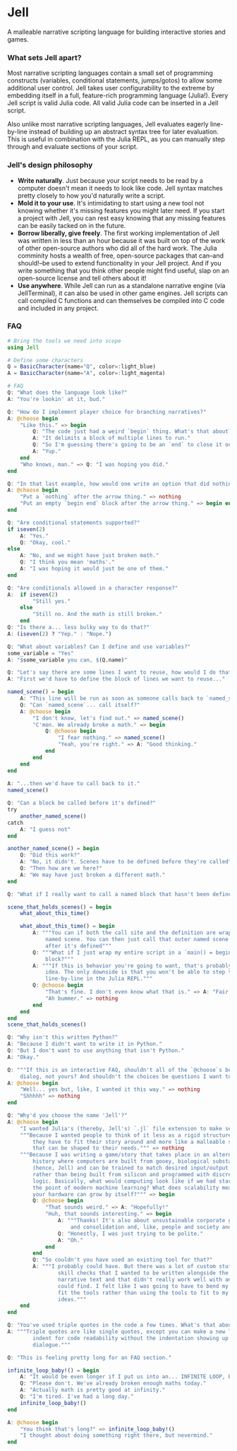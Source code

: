 # Jell

A malleable narrative scripting language for building interactive stories and games.

### What sets Jell apart?
Most narrative scripting languages contain a small set of programming constructs (variables, conditional statements, jumps/gotos) to allow some additional user control. Jell takes user configurability to the extreme by embedding itself in a full, feature-rich programming language (Julia!). Every Jell script is valid Julia code. All valid Julia code can be inserted in a Jell script.

Also unlike most narrative scripting languages, Jell evaluates eagerly line-by-line instead of building up an abstract syntax tree for later evaluation. This is useful in combination with the Julia REPL, as you can manually step through and evaluate sections of your script.

### Jell's design philosophy
- **Write naturally**. Just because your script needs to be read by a computer doesn't mean it needs to look like code. Jell syntax matches pretty closely to how you'd naturally write a script.
- **Mold it to your use**. It's intimidating to start using a new tool not knowing whether it's missing features you might later need. If you start a project with Jell, you can rest easy knowing that any missing features can be easily tacked on in the future.
- **Borrow liberally, give freely**. The first working implementation of Jell was written in less than an hour because it was built on top of the work of other open-source authors who did all of the hard work. The Julia comminity hosts a wealth of free, open-source packages that can–and should!–be used to extend functionality in your Jell project. And if you write something that you think other people might find useful, slap on an open-source license and tell others about it!
- **Use anywhere**. While Jell can run as a standalone narrative engine (via JellTerminal), it can also be used in other game engines. Jell scripts can call compiled C functions and can themselves be compiled into C code and included in any project.

### FAQ
```julia
# Bring the tools we need into scope
using Jell

# Define some characters
Q = BasicCharacter(name="Q", color=:light_blue)
A = BasicCharacter(name="A", color=:light_magenta)

# FAQ
Q: "What does the language look like?"
A: "You're lookin' at it, bud."

Q: "How do I implement player choice for branching narratives?"
A: @choose begin
    "Like this." => begin
        Q: "The code just had a weird `begin` thing. What's that about?"
        A: "It delimits a block of multiple lines to run."
        Q: "So I'm guessing there's going to be an `end` to close it out?"
        A: "Yup."
    end
    "Who knows, man." => Q: "I was hoping you did."
end

Q: "In that last example, how would one write an option that did nothing if chosen?"
A: @choose begin
    "Put a `nothing` after the arrow thing." => nothing
    "Put an empty `begin end` block after the arrow thing." => begin end
end

Q: "Are conditional statements supported?"
if iseven(2)
    A: "Yes."
    Q: "Okay, cool."
else
    A: "No, and we might have just broken math."
    Q: "I think you mean 'maths'."
    A: "I was hoping it would just be one of them."
end

Q: "Are conditionals allowed in a character response?"
A:  if iseven(2)
        "Still yes."
    else
        "Still no. And the math is still broken."
    end
Q: "Is there a... less bulky way to do that?"
A: (iseven(2) ? "Yep." : "Nope.")

Q: "What about variables? Can I define and use variables?"
some_variable = "Yes"
A: "$some_variable you can, $(Q.name)"

Q: "Let's say there are some lines I want to reuse, how would I do that?"
A: "First we'd have to define the block of lines we want to reuse..."

named_scene() = begin
    A: "This line will be run as soon as someone calls back to `named_scene`."
    Q: "Can `named_scene`... call itself?"
    A: @choose begin
        "I don't know, let's find out." => named_scene()
        "C'mon. We already broke a math." => begin
            Q: @choose begin
                "I fear nothing." => named_scene()
                "Yeah, you're right." => A: "Good thinking."
            end
        end
    end
end
    
A: "...then we'd have to call back to it."
named_scene()

Q: "Can a block be called before it's defined?"
try
    another_named_scene()
catch
    A: "I guess not"
end

another_named_scene() = begin
    Q: "Did this work?"
    A: "No, it didn't. Scenes have to be defined before they're called"
    Q: "Then how are we here?"
    A: "We may have just broken a different math."
end

Q: "What if I really want to call a named block that hasn't been defined yet?"

scene_that_holds_scenes() = begin
    what_about_this_time()

    what_about_this_time() = begin
        A: """You can if both the call site and the definition are wrapped in
            named scene. You can then just call that outer named scene right   
            after it's defined"""
        Q: """What if I just wrap my entire script in a `main() = begin ... end
            block?"""
        A: """If this is behavior you're going to want, that's probably a good
            idea. The only downside is that you won't be able to step through your code
            line-by-line in the Julia REPL."""
        Q: @choose begin
            "That's fine. I don't even know what that is." => A: "Fair enough."
            "Ah bummer." => nothing
        end
    end
end
scene_that_holds_scenes()

Q: "Why isn't this written Python?"
A: "Because I didn't want to write it in Python."
Q: "But I don't want to use anything that isn't Python."
A: "Okay."

Q: """If this is an interactive FAQ, shouldn't all of the `@choose`s be on my
    dialog, not yours? And shouldn't the choices be questions I want to ask?"""
A: @choose begin
    "Well... yes but, like, I wanted it this way." => nothing
    "Shhhhh" => nothing
end

Q: "Why'd you choose the name 'Jell'?"
A: @choose begin
    "I wanted Julia's (thereby, Jell's) `.jl` file extension to make sense." => nothing
    """Because I wanted people to think of it less as a rigid structure that
        they have to fit their story around and more like a malleable substance
        that can be shaped to their needs.""" => nothing
    """Because I was writing a game/story that takes place in an alternate
        history where computers are built from gooey, biological substances
        (hence, Jell) and can be trained to match desired input/output behavior
        rather than being built from silicon and programmed with discrete
        logic. Basically, what would computing look like if we had started from
        the point of modern machine learning? What does scalability mean when
        your hardware can grow by itself?""" => begin
        Q: @choose begin
            "That sounds weird." => A: "Hopefully!"
            "Huh, that sounds interesting." => begin
                A: """Thanks! It's also about unsustainable corporate growth
                    and consolidation and, like, people and society and..."""
                Q: "Honestly, I was just trying to be polite."
                A: "Oh."
            end
        end
        Q: "So couldn't you have used an existing tool for that?"
        A: """I probably could have. But there was a lot of custom stuff around
                skill checks that I wanted to be written alongside the
                narrative text and that didn't really work well with any tool I
                could find. I felt like I was going to have to bend my ideas to
                fit the tools rather than using the tools to fit to my
                ideas."""
    end
end

Q: "You've used triple quotes in the code a few times. What's that about?"
A: """Triple quotes are like single quotes, except you can make a new line and
        indent for code readability without the indentation showing up in your
        dialogue."""

Q: "This is feeling pretty long for an FAQ section."

infinite_loop_baby!() = begin
    A: "It would be even longer if I put us into an... INFINITE LOOP, BABY!"
    Q: "Please don't. We've already broken enough maths today."
    A: "Actually math is pretty good at infinity."
    Q: "I'm tired. I've had a long day."
    infinite_loop_baby!()
end

A: @choose begin
    "You think that's long?" => infinite_loop_baby!()
    "I thought about doing something right there, but nevermind."
end
```